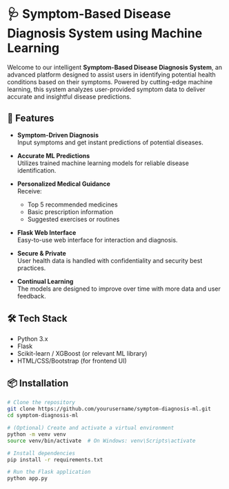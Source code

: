 # 🩺 Symptom-Based Disease Diagnosis System using Machine Learning

Welcome to our intelligent **Symptom-Based Disease Diagnosis System**, an advanced platform designed to assist users in identifying potential health conditions based on their symptoms. Powered by cutting-edge machine learning, this system analyzes user-provided symptom data to deliver accurate and insightful disease predictions.

## 🚀 Features

- **Symptom-Driven Diagnosis**  
  Input symptoms and get instant predictions of potential diseases.

- **Accurate ML Predictions**  
  Utilizes trained machine learning models for reliable disease identification.

- **Personalized Medical Guidance**  
  Receive:
  - Top 5 recommended medicines
  - Basic prescription information
  - Suggested exercises or routines

- **Flask Web Interface**  
  Easy-to-use web interface for interaction and diagnosis.

- **Secure & Private**  
  User health data is handled with confidentiality and security best practices.

- **Continual Learning**  
  The models are designed to improve over time with more data and user feedback.

## 🛠️ Tech Stack

- Python 3.x  
- Flask  
- Scikit-learn / XGBoost (or relevant ML library)  
- HTML/CSS/Bootstrap (for frontend UI)

## 📦 Installation

```bash
# Clone the repository
git clone https://github.com/yourusername/symptom-diagnosis-ml.git
cd symptom-diagnosis-ml

# (Optional) Create and activate a virtual environment
python -m venv venv
source venv/bin/activate  # On Windows: venv\Scripts\activate

# Install dependencies
pip install -r requirements.txt

# Run the Flask application
python app.py
